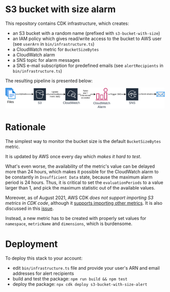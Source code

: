 # S3 bucket with size alarm

This repository contains CDK infrastructure, which creates:
 - an S3 bucket with a random name (prefixed with `s3-bucket-with-size`)
 - an IAM policy which gives read/write access to the bucket to AWS user (see `userArn` in `bin/infrastructure.ts`)
 - a CloudWatch metric for `BucketSizeBytes`
 - a CloudWatch alarm
 - a SNS topic for alarm messages
 - a SNS e-mail subscription for predefined emails (see `alertRecipients` in `bin/infrastructure.ts`)

The resulting pipeline is presented below:

![](diagrams/s3-size-alert.png)

# Rationale

The simplest way to monitor the bucket size is the default `BucketSizeBytes` metric.

It is updated by AWS once every day which *makes it hard to test*.

What's even worse, the availability of the metric's value can be delayed more than 24 hours, which makes it possible for the CloudWatch alarm to be constantly in `Insufficient Data` state, because the maximum alarm period is 24 hours. Thus, it is critical to set the `evaluationPeriods` to a value larger than 1, and pick the maximum statistic out of the available values.

Moreover, as of August 2021, AWS CDK *does not support importing S3 metrics in CDK code*, although it [supports importing other metrics](https://docs.aws.amazon.com/cdk/latest/guide/how_to_set_cw_alarm.html). It is also discussed in this [issue](https://github.com/aws/aws-cdk/issues/1739).

Instead, a new metric has to be created with properly set values for `namespace`, `metricName` and `dimensions`, which is burdensome.

# Deployment

To deploy this stack to your account:
 - edit `bin/infrastructure.ts` file and provide your user's ARN and email addresses for alert recipients
 - build and test the package: `npm run build && npm test`
 - deploy the package: `npx cdk deploy s3-bucket-with-size-alert`
